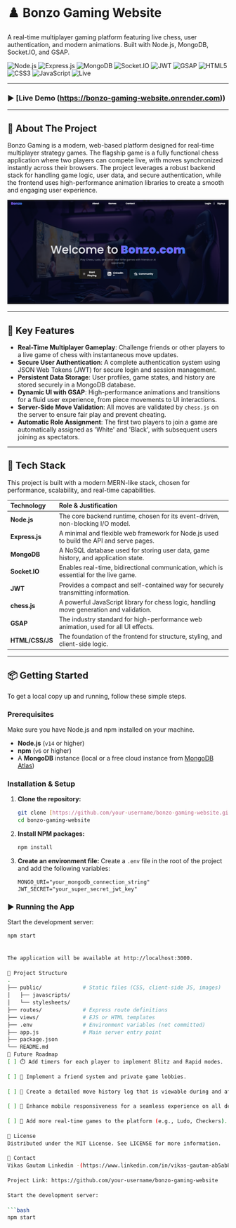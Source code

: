 # ♟️ Bonzo Gaming Website

A real-time multiplayer gaming platform featuring live chess, user authentication, and modern animations. Built with Node.js, MongoDB, Socket.IO, and GSAP.

![Node.js](https://img.shields.io/badge/Node.js-339933?logo=node.js&logoColor=white&style=for-the-badge)
![Express.js](https://img.shields.io/badge/Express.js-000000?logo=express&logoColor=white&style=for-the-badge)
![MongoDB](https://img.shields.io/badge/MongoDB-47A248?logo=mongodb&logoColor=white&style=for-the-badge)
![Socket.IO](https://img.shields.io/badge/Socket.IO-black?logo=socket.io&style=for-the-badge)
![JWT](https://img.shields.io/badge/JWT-black?logo=jsonwebtokens&style=for-the-badge)
![GSAP](https://img.shields.io/badge/GSAP-88CE02?logo=greensock&style=for-the-badge)
![HTML5](https://img.shields.io/badge/HTML5-E34F26?logo=html5&logoColor=white&style=for-the-badge)
![CSS3](https://img.shields.io/badge/CSS3-1572B6?logo=css3&logoColor=white&style=for-the-badge)
![JavaScript](https://img.shields.io/badge/JavaScript-F7DF1E?logo=javascript&logoColor=black&style=for-the-badge)
![Live](https://img.shields.io/badge/Real--Time-✔️-green?style=for-the-badge)

---

### ▶️ [Live Demo (https://bonzo-gaming-website.onrender.com))

---

## 📖 About The Project

Bonzo Gaming is a modern, web-based platform designed for real-time multiplayer strategy games. The flagship game is a fully functional chess application where two players can compete live, with moves synchronized instantly across their browsers. The project leverages a robust backend stack for handling game logic, user data, and secure authentication, while the frontend uses high-performance animation libraries to create a smooth and engaging user experience.

![Project Screenshot](public/Images/bonzo.png)

---

## 🌟 Key Features

-   **Real-Time Multiplayer Gameplay**: Challenge friends or other players to a live game of chess with instantaneous move updates.
-   **Secure User Authentication**: A complete authentication system using JSON Web Tokens (JWT) for secure login and session management.
-   **Persistent Data Storage**: User profiles, game states, and history are stored securely in a MongoDB database.
-   **Dynamic UI with GSAP**: High-performance animations and transitions for a fluid user experience, from piece movements to UI interactions.
-   **Server-Side Move Validation**: All moves are validated by `chess.js` on the server to ensure fair play and prevent cheating.
-   **Automatic Role Assignment**: The first two players to join a game are automatically assigned as 'White' and 'Black', with subsequent users joining as spectators.

---

## 🔧 Tech Stack

This project is built with a modern MERN-like stack, chosen for performance, scalability, and real-time capabilities.

| Technology      | Role & Justification                                                                |
| :-------------- | :---------------------------------------------------------------------------------- |
| **Node.js** | The core backend runtime, chosen for its event-driven, non-blocking I/O model.      |
| **Express.js** | A minimal and flexible web framework for Node.js used to build the API and serve pages. |
| **MongoDB** | A NoSQL database used for storing user data, game history, and application state.   |
| **Socket.IO** | Enables real-time, bidirectional communication, which is essential for the live game. |
| **JWT** | Provides a compact and self-contained way for securely transmitting information.      |
| **chess.js** | A powerful JavaScript library for chess logic, handling move generation and validation. |
| **GSAP** | The industry standard for high-performance web animation, used for all UI effects.    |
| **HTML/CSS/JS** | The foundation of the frontend for structure, styling, and client-side logic.       |

---

## 📦 Getting Started

To get a local copy up and running, follow these simple steps.

### Prerequisites

Make sure you have Node.js and npm installed on your machine.
-   **Node.js** (`v14` or higher)
-   **npm** (`v6` or higher)
-   A **MongoDB** instance (local or a free cloud instance from [MongoDB Atlas](https://www.mongodb.com/cloud/atlas))

### Installation & Setup

1.  **Clone the repository:**
    ```bash
    git clone [https://github.com/your-username/bonzo-gaming-website.git](https://github.com/your-username/bonzo-gaming-website.git)
    cd bonzo-gaming-website
    ```
2.  **Install NPM packages:**
    ```bash
    npm install
    ```
3.  **Create an environment file:**
    Create a `.env` file in the root of the project and add the following variables:
    ```env
    MONGO_URI="your_mongodb_connection_string"
    JWT_SECRET="your_super_secret_jwt_key"
    ```

### ▶️ Running the App

Start the development server:

```bash
npm start


The application will be available at http://localhost:3000.

📁 Project Structure
.
├── public/             # Static files (CSS, client-side JS, images)
│   ├── javascripts/
│   └── stylesheets/
├── routes/             # Express route definitions
├── views/              # EJS or HTML templates
├── .env                # Environment variables (not committed)
├── app.js              # Main server entry point
├── package.json
└── README.md
🎯 Future Roadmap
[ ] ⏱️ Add timers for each player to implement Blitz and Rapid modes.

[ ] 🤝 Implement a friend system and private game lobbies.

[ ] 📜 Create a detailed move history log that is viewable during and after games.

[ ] 📱 Enhance mobile responsiveness for a seamless experience on all devices.

[ ] 🎲 Add more real-time games to the platform (e.g., Ludo, Checkers).

📜 License
Distributed under the MIT License. See LICENSE for more information.

📧 Contact
Vikas Gautam Linkedin -(https://www.linkedin.com/in/vikas-gautam-ab5ab8278/)

Project Link: https://github.com/your-username/bonzo-gaming-website

Start the development server:

```bash
npm start
